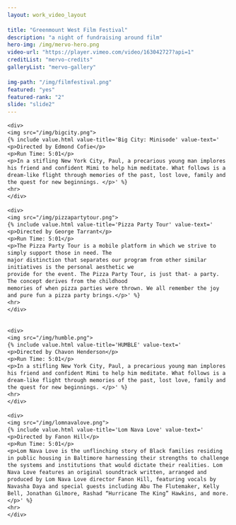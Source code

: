 ```yaml
---
layout: work_video_layout

title: "Greenmount West Film Festival"
description: "a night of fundraising around film"
hero-img: /img/mervo-hero.png
video-url: "https://player.vimeo.com/video/163042727?api=1"
creditList: "mervo-credits"
galleryList: "mervo-gallery"

img-path: "/img/filmfestival.png"
featured: "yes"
featured-rank: "2"
slide: "slide2"
---
```


<div class="template_wrapper">

	<div>
	<img src="/img/bigcity.png">
	{% include value.html value-title='Big City: Minisode' value-text='
	<p>Directed by Edmond Cofie</p>
	<p>Run Time: 5:01</p>
	<p>In a stifling New York City, Paul, a precarious young man implores his friend and confident Mimi to help him meditate. What follows is a dream-like flight through memories of the past, lost love, family and the quest for new beginnings. </p>' %}
	<hr>
	</div>

	<div>
	<img src="/img/pizzapartytour.png">
	{% include value.html value-title='Pizza Party Tour' value-text='
	<p>Directed by George Tarrant</p>
	<p>Run Time: 5:01</p>
	<p>The Pizza Party Tour is a mobile platform in which we strive to simply support those in need. The
	major distinction that separates our program from other similar initiatives is the personal aesthetic we
	provide for the event. The Pizza Party Tour, is just that- a party. The concept derives from the childhood
	memories of when pizza parties were thrown. We all remember the joy and pure fun a pizza party brings.</p>' %}
	<hr>
	</div>


	<div>
	<img src="/img/humble.png">
	{% include value.html value-title='HUMBLE' value-text='
	<p>Directed by Chavon Henderson</p>
	<p>Run Time: 5:01</p>
	<p>In a stifling New York City, Paul, a precarious young man implores his friend and confident Mimi to help him meditate. What follows is a dream-like flight through memories of the past, lost love, family and the quest for new beginnings. </p>' %}
	<hr>
	</div>

	<div>
	<img src="/img/lomnavalove.png">
	{% include value.html value-title='Lom Nava Love' value-text='
	<p>Directed by Fanon Hill</p>
	<p>Run Time: 5:01</p>
	<p>Lom Nava Love is the unflinching story of Black families residing in public housing in Baltimore harnessing their strengths to challenge the systems and institutions that would dictate their realities. Lom Nava Love features an original soundtrack written, arranged and produced by Lom Nava Love director Fanon Hill, featuring vocals by Navasha Daya and special guests including Abu The Flutemaker, Kelly Bell, Jonathan Gilmore, Rashad “Hurricane The King” Hawkins, and more. </p>' %}
	<hr>
	</div>

</div>